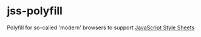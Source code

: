 # jss-polyfill
Polyfill for so-called 'modern' browsers to support [JavaScript Style Sheets](https://www.w3.org/Submission/1996/1/WD-jsss-960822)
